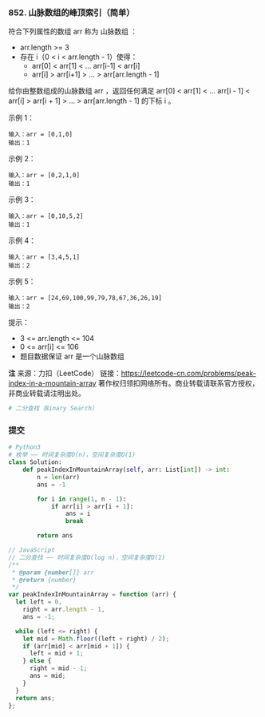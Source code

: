 ### 852. 山脉数组的峰顶索引（简单）

符合下列属性的数组 arr 称为 山脉数组 ：

- arr.length >= 3
- 存在 i（0 < i < arr.length - 1）使得：
  - arr[0] < arr[1] < ... arr[i-1] < arr[i]
  - arr[i] > arr[i+1] > ... > arr[arr.length - 1]

给你由整数组成的山脉数组 arr ，返回任何满足 arr[0] < arr[1] < ... arr[i - 1] < arr[i] > arr[i + 1] > ... > arr[arr.length - 1] 的下标 i 。

示例 1：

```text
输入：arr = [0,1,0]
输出：1
```

示例 2：

```text
输入：arr = [0,2,1,0]
输出：1
```

示例 3：

```text
输入：arr = [0,10,5,2]
输出：1
```

示例 4：

```text
输入：arr = [3,4,5,1]
输出：2
```

示例 5：

```text
输入：arr = [24,69,100,99,79,78,67,36,26,19]
输出：2
```

提示：

- 3 <= arr.length <= 104
- 0 <= arr[i] <= 106
- 题目数据保证 arr 是一个山脉数组

**注**
来源：力扣（LeetCode）
链接：https://leetcode-cn.com/problems/peak-index-in-a-mountain-array
著作权归领扣网络所有。商业转载请联系官方授权，非商业转载请注明出处。

```py
# 二分查找（Binary Search）
```

### 提交

```py
# Python3
# 枚举 —— 时间复杂度O(n)，空间复杂度O(1)
class Solution:
    def peakIndexInMountainArray(self, arr: List[int]) -> int:
        n = len(arr)
        ans = -1

        for i in range(1, n - 1):
            if arr[i] > arr[i + 1]:
                ans = i
                break

        return ans
```

```js
// JavaScript
// 二分查找 —— 时间复杂度O(log n)，空间复杂度O(1)
/**
 * @param {number[]} arr
 * @return {number}
 */
var peakIndexInMountainArray = function (arr) {
  let left = 0,
    right = arr.length - 1,
    ans = -1;

  while (left <= right) {
    let mid = Math.floor((left + right) / 2);
    if (arr[mid] < arr[mid + 1]) {
      left = mid + 1;
    } else {
      right = mid - 1;
      ans = mid;
    }
  }
  return ans;
};
```
